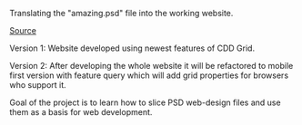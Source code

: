 Translating the "amazing.psd" file into the working website.

[Source](https://drive.google.com/file/d/1V_raUjpcZygodilIkPttXf3d6dOxZoki/view?usp=sharing)

Version 1: Website developed using newest features of CDD Grid.

Version 2: After developing the whole website it will be refactored to mobile first version with
feature query which will add grid properties for browsers who support it.

Goal of the project is to learn how to slice PSD web-design files and use them as a basis for 
web development.